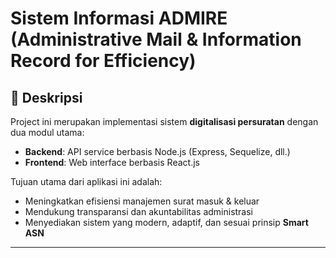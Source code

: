 # Sistem Informasi ADMIRE (Administrative Mail & Information Record for Efficiency)

## 📌 Deskripsi
Project ini merupakan implementasi sistem **digitalisasi persuratan** dengan dua modul utama:
- **Backend**: API service berbasis Node.js (Express, Sequelize, dll.)
- **Frontend**: Web interface berbasis React.js

Tujuan utama dari aplikasi ini adalah:
- Meningkatkan efisiensi manajemen surat masuk & keluar
- Mendukung transparansi dan akuntabilitas administrasi
- Menyediakan sistem yang modern, adaptif, dan sesuai prinsip **Smart ASN**

---

